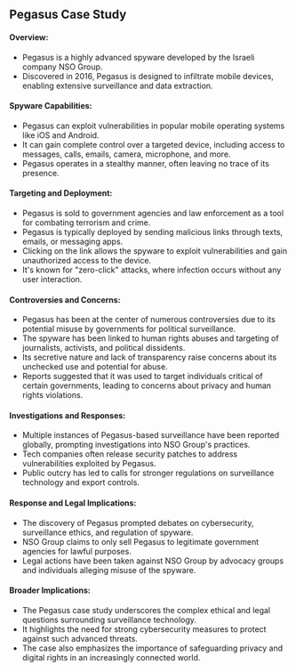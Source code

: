 ## Pegasus Case Study
#### **Overview:**

- Pegasus is a highly advanced spyware developed by the Israeli company NSO Group.
- Discovered in 2016, Pegasus is designed to infiltrate mobile devices, enabling extensive surveillance and data extraction.

#### **Spyware Capabilities:**

- Pegasus can exploit vulnerabilities in popular mobile operating systems like iOS and Android.
- It can gain complete control over a targeted device, including access to messages, calls, emails, camera, microphone, and more.
- Pegasus operates in a stealthy manner, often leaving no trace of its presence.

#### **Targeting and Deployment:**

- Pegasus is sold to government agencies and law enforcement as a tool for combating terrorism and crime.
- Pegasus is typically deployed by sending malicious links through texts, emails, or messaging apps.
- Clicking on the link allows the spyware to exploit vulnerabilities and gain unauthorized access to the device.
- It's known for "zero-click" attacks, where infection occurs without any user interaction.

#### **Controversies and Concerns:**

- Pegasus has been at the center of numerous controversies due to its potential misuse by governments for political surveillance.
- The spyware has been linked to human rights abuses and targeting of journalists, activists, and political dissidents.
- Its secretive nature and lack of transparency raise concerns about its unchecked use and potential for abuse.
- Reports suggested that it was used to target individuals critical of certain governments, leading to concerns about privacy and human rights violations.

#### **Investigations and Responses:**

- Multiple instances of Pegasus-based surveillance have been reported globally, prompting investigations into NSO Group's practices.
- Tech companies often release security patches to address vulnerabilities exploited by Pegasus.
- Public outcry has led to calls for stronger regulations on surveillance technology and export controls.

#### **Response and Legal Implications:**

- The discovery of Pegasus prompted debates on cybersecurity, surveillance ethics, and regulation of spyware.
- NSO Group claims to only sell Pegasus to legitimate government agencies for lawful purposes.
- Legal actions have been taken against NSO Group by advocacy groups and individuals alleging misuse of the spyware.

#### **Broader Implications:**

- The Pegasus case study underscores the complex ethical and legal questions surrounding surveillance technology.
- It highlights the need for strong cybersecurity measures to protect against such advanced threats.
- The case also emphasizes the importance of safeguarding privacy and digital rights in an increasingly connected world.
